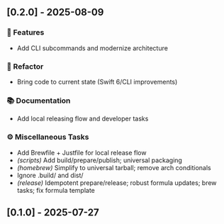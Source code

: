 ## [0.2.0] - 2025-08-09

### 🚀 Features

- Add CLI subcommands and modernize architecture

### 🚜 Refactor

- Bring code to current state (Swift 6/CLI improvements)

### 📚 Documentation

- Add local releasing flow and developer tasks

### ⚙️ Miscellaneous Tasks

- Add Brewfile + Justfile for local release flow
- *(scripts)* Add build/prepare/publish; universal packaging
- *(homebrew)* Simplify to universal tarball; remove arch conditionals
- Ignore .build/ and dist/
- *(release)* Idempotent prepare/release; robust formula updates; brew tasks; fix formula template
## [0.1.0] - 2025-07-27
